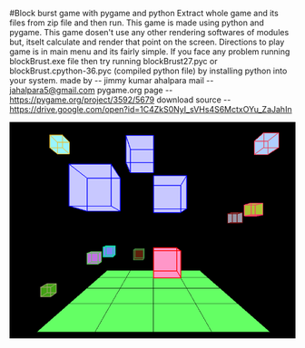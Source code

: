 #Block burst game with pygame and python
Extract whole game and its files from zip file and then run.
This game is made using python and pygame. This game dosen't use any other rendering softwares of modules but, itselt calculate
and render that point on the screen. Directions to play game is in main menu and its fairly simple.
If you face any problem running blockBrust.exe file then try running blockBrust27.pyc or blockBrust.cpython-36.pyc (compiled python file)
by installing python into your system.
made by -- jimmy kumar ahalpara
mail -- jahalpara5@gmail.com
pygame.org page -- https://pygame.org/project/3592/5679
download source -- https://drive.google.com/open?id=1C4ZkS0NyI_sVHs4S6MctxOYu_ZaJahIn

![Screenshot](https://github.com/jimmyahalpara/block-burst/blob/master/Captur2e.PNG)
